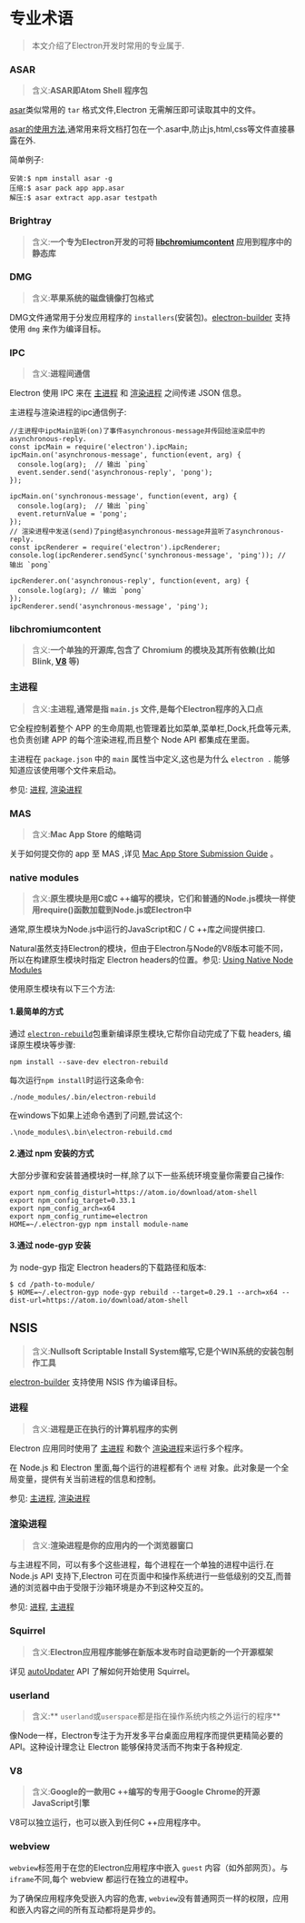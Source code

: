 # 专业术语
> 本文介绍了Electron开发时常用的专业属于.

### ASAR
> 含义:**ASAR即Atom Shell 程序包**

[asar][asar]类似常用的 `tar` 格式文件,Electron 无需解压即可读取其中的文件。

[asar的使用方法](https://github.com/electron/asar),通常用来将文档打包在一个.asar中,防止js,html,css等文件直接暴露在外.

简单例子:
```
安装:$ npm install asar -g
压缩:$ asar pack app app.asar
解压:$ asar extract app.asar testpath
```

### Brightray
> 含义:**一个专为Electron开发的可将 [libchromiumcontent] 应用到程序中的静态库**

### DMG
> 含义:**苹果系统的磁盘镜像打包格式**

DMG文件通常用于分发应用程序的 `installers`(安装包)。[electron-builder] 支持使用 `dmg` 来作为编译目标。 

### IPC
> 含义:**进程间通信**

Electron 使用 IPC 来在 [主进程] 和 [渲染进程] 之间传递 JSON 信息。

主进程与渲染进程的ipc通信例子:
```
//主进程中ipcMain监听(on)了事件asynchronous-message并传回给渲染层中的asynchronous-reply.
const ipcMain = require('electron').ipcMain;
ipcMain.on('asynchronous-message', function(event, arg) {
  console.log(arg);  // 输出 `ping`
  event.sender.send('asynchronous-reply', 'pong');
});

ipcMain.on('synchronous-message', function(event, arg) {
  console.log(arg);  // 输出 `ping`
  event.returnValue = 'pong';
});
// 渲染进程中发送(send)了ping给asynchronous-message并监听了asynchronous-reply.
const ipcRenderer = require('electron').ipcRenderer;
console.log(ipcRenderer.sendSync('synchronous-message', 'ping')); // 输出 `pong`

ipcRenderer.on('asynchronous-reply', function(event, arg) {
  console.log(arg); // 输出 `pong`
});
ipcRenderer.send('asynchronous-message', 'ping');
```

### libchromiumcontent
> 含义:**一个单独的开源库,包含了 Chromium 的模块及其所有依赖(比如 Blink, [V8] 等)**

### 主进程
> 含义:**主进程,通常是指 `main.js` 文件,是每个Electron程序的入口点**

它全程控制着整个 APP 的生命周期,也管理着比如菜单,菜单栏,Dock,托盘等元素,也负责创建 APP 的每个渲染进程,而且整个 Node API 都集成在里面。

主进程在 `package.json` 中的 `main` 属性当中定义,这也是为什么 `electron .` 能够知道应该使用哪个文件来启动。

参见: [进程](#进程), [渲染进程](#渲染进程)

### MAS
> 含义:**Mac App Store 的缩略词**

关于如何提交你的 app 至 MAS ,详见 [Mac App Store Submission Guide] 。

### native modules
> 含义:**原生模块是用C或C ++编写的模块，它们和普通的Node.js模块一样使用require()函数加载到Node.js或Electron中**

通常,原生模块为Node.js中运行的JavaScript和C / C ++库之间提供接口.

Natural虽然支持Electron的模块，但由于Electron与Node的V8版本可能不同，所以在构建原生模块时指定 Electron headers的位置。参见:  [Using Native Node Modules]

使用原生模块有以下三个方法:

#### 1.最简单的方式

通过 [`electron-rebuild`][electron-rebuild]包重新编译原生模块,它帮你自动完成了下载 headers, 编译原生模块等步骤:

```
npm install --save-dev electron-rebuild
```

每次运行`npm install`时运行这条命令:
```
./node_modules/.bin/electron-rebuild
```

在windows下如果上述命令遇到了问题,尝试这个:
```
.\node_modules\.bin\electron-rebuild.cmd
```

#### 2.通过 npm 安装的方式

大部分步骤和安装普通模块时一样,除了以下一些系统环境变量你需要自己操作:

```
export npm_config_disturl=https://atom.io/download/atom-shell
export npm_config_target=0.33.1
export npm_config_arch=x64
export npm_config_runtime=electron
HOME=~/.electron-gyp npm install module-name
```

#### 3.通过 node-gyp 安装
为 node-gyp 指定 Electron headers的下载路径和版本:

```
$ cd /path-to-module/
$ HOME=~/.electron-gyp node-gyp rebuild --target=0.29.1 --arch=x64 --dist-url=https://atom.io/download/atom-shell
```
  

## NSIS
> 含义:**Nullsoft Scriptable Install System缩写,它是个WIN系统的安装包制作工具**

[electron-builder] 支持使用 NSIS 作为编译目标。

### 进程
> 含义:**进程是正在执行的计算机程序的实例**

Electron 应用同时使用了 [主进程](主进程) 和数个 [渲染进程](渲染进程)来运行多个程序。

在 Node.js 和 Electron 里面,每个运行的进程都有个 `进程` 对象。此对象是一个全局变量，提供有关当前进程的信息和控制。

参见: [主进程](#主进程), [渲染进程](#渲染进程)

### 渲染进程
> 含义:**渲染进程是你的应用内的一个浏览器窗口**

与主进程不同，可以有多个这些进程，每个进程在一个单独的进程中运行.在 Node.js  API 支持下,Electron 可在页面中和操作系统进行一些低级别的交互,而普通的浏览器中由于受限于沙箱环境是办不到这种交互的。

参见: [进程](#进程), [主进程](#主进程)

### Squirrel
> 含义:**Electron应用程序能够在新版本发布时自动更新的一个开源框架**

详见 [autoUpdater] API 了解如何开始使用 Squirrel。

### userland
> 含义:** `userland`或`userspace`都是指在操作系统内核之外运行的程​​序**

像Node一样，Electron专注于为开发多平台桌面应用程序而提供更精简必要的API。这种设计理念让 Electron 能够保持灵活而不拘束于各种规定.

### V8
> 含义:**Google的一款用C ++编写的专用于Google Chrome的开源JavaScript引擎**

 V8可以独立运行，也可以嵌入到任何C ++应用程序中。

### webview

`webview`标签用于在您的Electron应用程序中嵌入 `guest` 内容（如外部网页）。与 `iframe`不同,每个 webview 都运行在独立的进程中。 

为了确保应用程序免受嵌入内容的危害, `webview`没有普通网页一样的权限，应用和嵌入内容之间的所有互动都将是异步的。

[electron-rebuild]: https://github.com/paulcbetts/electron-rebuild
[addons]: https://nodejs.org/api/addons.html
[asar]: https://github.com/electron/asar
[autoUpdater]: api/auto-updater.md
[electron-builder]: https://github.com/electron-userland/electron-builder
[libchromiumcontent]: #libchromiumcontent
[Mac App Store Submission Guide]: tutorials/mac-app-store-submission-guide.md
[主进程]: #主进程
[渲染进程]: #渲染进程
[Using Native Node Modules]: tutorial/using-native-node-modules.md
[userland]: #userland
[V8]: #v8